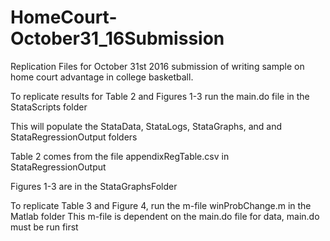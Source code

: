 # HomeCourt-October31_16Submission
Replication Files for October 31st 2016 submission of writing sample on home court advantage in college basketball. 

To replicate results for Table 2 and Figures 1-3 run the main.do file in the StataScripts folder

This will populate the StataData, StataLogs, StataGraphs, and and StataRegressionOutput folders

Table 2 comes from the file appendixRegTable.csv in StataRegressionOutput

Figures 1-3 are in the StataGraphsFolder

To replicate Table 3 and Figure 4, run the m-file winProbChange.m in the Matlab folder
This m-file is dependent on the main.do file for data, main.do must be run first



